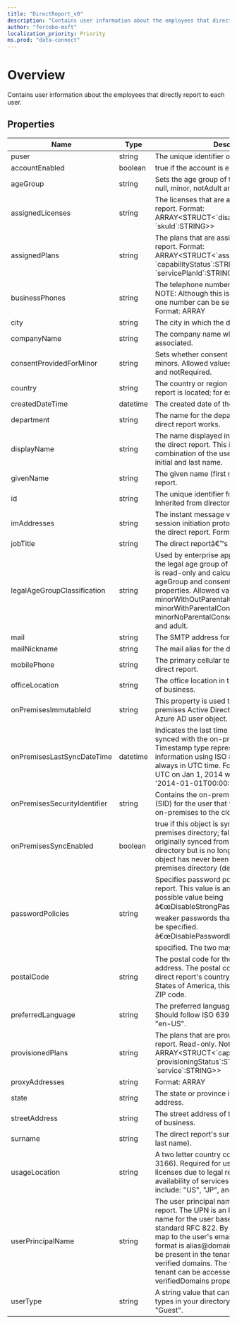 ```yaml
---
title: "DirectReport_v0"
description: "Contains user information about the employees that directly report to each user."
author: "fercobo-msft"
localization_priority: Priority
ms.prod: "data-connect"
---
```


# Overview

Contains user information about the employees that directly report to each user.

## Properties

| Name | Type | Description |
|--|--|--|
| puser | string | The unique identifier of the user. |
| accountEnabled | boolean | true if the account is enabled; otherwise, false. |
| ageGroup | string | Sets the age group of the user. Allowed values: null, minor, notAdult and adult. |
| assignedLicenses | string | The licenses that are assigned to the direct report. Format: ARRAY<STRUCT<\`disabledPlans\`:ARRAY<STRING>, \`skuId\`:STRING>> |
| assignedPlans | string | The plans that are assigned to the direct report. Format: ARRAY<STRUCT<\`assignedDateTime\`:STRING, \`capabilityStatus\`:STRING, \`service\`:STRING, \`servicePlanId\`:STRING>> |
| businessPhones | string | The telephone numbers of the direct report. NOTE: Although this is a string collection, only one number can be set for this property. Format: ARRAY<STRING> |
| city | string | The city in which the direct report is located. |
| companyName | string | The company name which the direct report is associated. |
| consentProvidedForMinor | string | Sets whether consent has been obtained for minors. Allowed values: null, granted, denied and notRequired. |
| country | string | The country or region in which the direct report is located; for example, "US" or "UK". |
| createdDateTime | datetime | The created date of the user object. |
| department | string | The name for the department in which the direct report works. |
| displayName | string | The name displayed in the address book for the direct report. This is usually the combination of the user's first name, middle initial and last name. |
| givenName | string | The given name (first name) of the direct report. |
| id | string | The unique identifier for the direct report. Inherited from directoryObject. |
| imAddresses | string | The instant message voice over IP (VOIP) session initiation protocol (SIP) addresses for the direct report. Format: ARRAY<STRING> |
| jobTitle | string | The direct reportâ€™s job title. |
| legalAgeGroupClassification | string | Used by enterprise applications to determine the legal age group of the user. This property is read-only and calculated based on ageGroup and consentProvidedForMinor properties. Allowed values: null, minorWithOutParentalConsent, minorWithParentalConsent, minorNoParentalConsentRequired, notAdult and adult. |
| mail | string | The SMTP address for the direct report. |
| mailNickname | string | The mail alias for the direct report. |
| mobilePhone | string | The primary cellular telephone number for the direct report. |
| officeLocation | string | The office location in the direct report's place of business. |
| onPremisesImmutableId | string | This property is used to associate an on-premises Active Directory user account to their Azure AD user object. |
| onPremisesLastSyncDateTime | datetime | Indicates the last time at which the object was synced with the on-premises directory. The Timestamp type represents date and time information using ISO 8601 format and is always in UTC time. For example, midnight UTC on Jan 1, 2014 would look like this: '2014-01-01T00:00:00Z'. |
| onPremisesSecurityIdentifier | string | Contains the on-premises security identifier (SID) for the user that was synchronized from on-premises to the cloud. |
| onPremisesSyncEnabled | boolean | true if this object is synced from an on-premises directory; false if this object was originally synced from an on-premises directory but is no longer synced; null if this object has never been synced from an on-premises directory (default). |
| passwordPolicies | string | Specifies password policies for the direct report. This value is an enumeration with one possible value being â€œDisableStrongPasswordâ€, which allows weaker passwords than the default policy to be specified. â€œDisablePasswordExpirationâ€ can also be specified. The two may be specified together. |
| postalCode | string | The postal code for the direct report's postal address. The postal code is specific to the direct report's country/region. In the United States of America, this attribute contains the ZIP code. |
| preferredLanguage | string | The preferred language for the direct report. Should follow ISO 639-1 Code; for example "en-US". |
| provisionedPlans | string | The plans that are provisioned for the direct report. Read-only. Not nullable. Format: ARRAY<STRUCT<\`capabilityStatus\`:STRING, \`provisioningStatus\`:STRING, \`service\`:STRING>> |
| proxyAddresses | string | Format: ARRAY<STRING> |
| state | string | The state or province in the direct report's address. |
| streetAddress | string | The street address of the direct report's place of business. |
| surname | string | The direct report's surname (family name or last name). |
| usageLocation | string | A two letter country code (ISO standard 3166). Required for users that will be assigned licenses due to legal requirement to check for availability of services in countries. Examples include: "US", "JP", and "GB". Not nullable. |
| userPrincipalName | string | The user principal name (UPN) of the direct report. The UPN is an Internet-style login name for the user based on the Internet standard RFC 822. By convention, this should map to the user's email name. The general format is alias@domain, where domain must be present in the tenantâ€™s collection of verified domains. The verified domains for the tenant can be accessed from the verifiedDomains property of organization. |
| userType | string | A string value that can be used to classify user types in your directory, such as "Member" and "Guest". |
